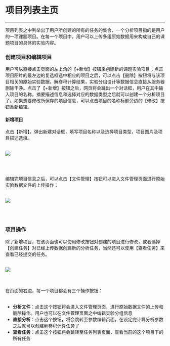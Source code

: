 <!-- 项目管理 -->

# **项目列表主页**

<hr/>

项目列表之中列举出了用户所创建的所有的任务的集合，一个分析项目指的是用户的一项课题项目。在每一个项目中，用户可以上传多组原始数据用来构成自己的课题项目的具体的实验内容。

### **创建项目和编辑项目**

用户可以直接点击页面的左上角的【+新增】按钮来创建新的课题实验项目；点击项目图片的最左边的复选框选中相应的项目之后，可以点击【删除】按钮将与该项目相关的原始实验数据，解卷积计算结果，实验分组设计等数据信息直接从服务器删除干净。点击了【+新增】按钮之后，网页将会跳出一个对话框，用户在其中输入项目的名称，摘要描述信息和选择对应的数据类型之后就可以创建一个分析项目了。如果想要修改所保存的项目信息，可以点击项目的名称标题旁边的【修改】按钮重新编辑。

#### **新增项目**

点击【新增】，弹出新建对话框，填写项目名称以及选择项目类型，项目图片及项目描述选填。
<br/>
<br/>
 
![](user-guide/metadeco/images/new_project.png) 

<p>
<br/>
<br/>

编辑完项目信息之后，可以点击【文件管理】按钮可以进入文件管理页面进行原始实验数据文件的上传操作：
<br/>
<br/>

![](user-guide/metadeco/images/file_entry.png)  

<br/>
<br/>

### **项目操作**

除了新增项目，在该页面也可以使用修改按钮对创建的项目进行修改，或者选择【创建任务】对已经上传数据创建新的分析任务，当然还可以使用【查看任务】来查看已经提交的任务。
<br/>
<br/>

![](user-guide/metadeco/images/project_buttons.png)

<br/>
<br/>
在页面的右边，每一个项目都会有三个操作按钮：
<br/>
<br/>

+ **分析文件**：点击这个按钮将会进入文件管理页面，进行原始数据文件的上传和删除操作。用户也可以在文件管理页面之中编辑实验分组信息
+ **直接分析**：点击这个按钮，将会跳转至参数编辑页面，在设定完计算分析参数之后就可以创建解卷积计算任务了
+ **查看任务**：点击这个按钮将会跳转至任务列表页面，查看当前的这个项目下的所有任务
